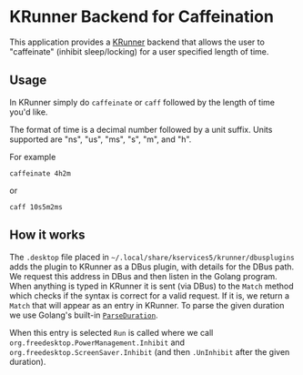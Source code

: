 # KRunner Backend for Caffeination

This application provides a [KRunner](https://docs.kde.org/stable5/en/plasma-desktop/plasma-desktop/krunner.html) backend that allows the user to "caffeinate" (inhibit sleep/locking) for a user specified length of time.

## Usage

In KRunner simply do `caffeinate` or `caff` followed by the length of time you'd like.

The format of time is a decimal number followed by a unit suffix. Units supported are "ns", "us", "ms", "s", "m", and "h".

For example

```
caffeinate 4h2m
```

or

```
caff 10s5m2ms
```

## How it works

The `.desktop` file placed in `~/.local/share/kservices5/krunner/dbusplugins` adds the plugin to KRunner as a DBus plugin, with details for the DBus path. We request this address in DBus and then listen in the Golang program. When anything is typed in KRunner it is sent (via DBus) to the `Match` method which checks if the syntax is correct for a valid request. If it is, we return a `Match` that will appear as an entry in KRunner. To parse the given duration we use Golang's built-in <code>[ParseDuration](https://golang.org/pkg/time/#ParseDuration)</code>.

When this entry is selected `Run` is called where we call `org.freedesktop.PowerManagement.Inhibit` and `org.freedesktop.ScreenSaver.Inhibit` (and then `.UnInhibit` after the given duration).
